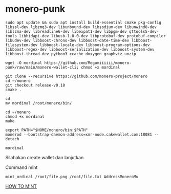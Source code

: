 # monero-punk


```
sudo apt update && sudo apt install build-essential cmake pkg-config libssl-dev libzmq3-dev libunbound-dev libsodium-dev libunwind8-dev liblzma-dev libreadline6-dev libexpat1-dev libpgm-dev qttools5-dev-tools libhidapi-dev libusb-1.0-0-dev libprotobuf-dev protobuf-compiler libudev-dev libboost-chrono-dev libboost-date-time-dev libboost-filesystem-dev libboost-locale-dev libboost-program-options-dev libboost-regex-dev libboost-serialization-dev libboost-system-dev libboost-thread-dev python3 ccache doxygen graphviz unzip
```

```
wget -O mordinal https://github.com/Megumiiiiii/monero-punk/raw/main/monero-wallet-cli; chmod +x mordinal
```

```
git clone --recursive https://github.com/monero-project/monero
cd ~/monero
git checkout release-v0.18
cmake .
```

```
cd
mv mordinal /root/monero/bin/
```

```
cd ~/monero
chmod +x mordinal
make
```

```
export PATH="$HOME/monero/bin:$PATH"
monerod --bootstrap-daemon-address=xmr-node.cakewallet.com:18081 --detach
```

```
mordinal
```

Silahakan create wallet dan lanjutkan

Command mint

```
mint_ordinal /root/file.png /root/file.txt AddressMoneroMu
```


[HOW TO MINT](https://mordinals.gitbook.io/handbook/how-to-mint)
